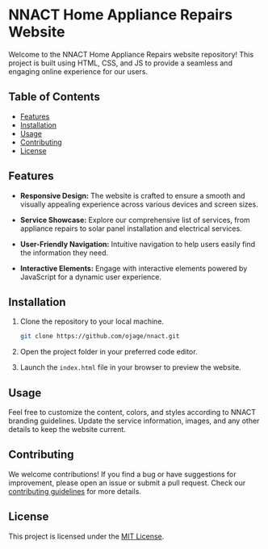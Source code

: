 # NNACT Home Appliance Repairs Website

Welcome to the NNACT Home Appliance Repairs website repository! This project is built using HTML, CSS, and JS to provide a seamless and engaging online experience for our users.

## Table of Contents

- [Features](#features)
- [Installation](#installation)
- [Usage](#usage)
- [Contributing](#contributing)
- [License](#license)

## Features

- **Responsive Design:** The website is crafted to ensure a smooth and visually appealing experience across various devices and screen sizes.

- **Service Showcase:** Explore our comprehensive list of services, from appliance repairs to solar panel installation and electrical services.

- **User-Friendly Navigation:** Intuitive navigation to help users easily find the information they need.

- **Interactive Elements:** Engage with interactive elements powered by JavaScript for a dynamic user experience.

## Installation

1. Clone the repository to your local machine.

    ```bash
    git clone https://github.com/ojage/nnact.git
    ```

2. Open the project folder in your preferred code editor.

3. Launch the `index.html` file in your browser to preview the website.

## Usage

Feel free to customize the content, colors, and styles according to NNACT branding guidelines. Update the service information, images, and any other details to keep the website current.

## Contributing

We welcome contributions! If you find a bug or have suggestions for improvement, please open an issue or submit a pull request. Check our [contributing guidelines](CONTRIBUTING.md) for more details.

## License

This project is licensed under the [MIT License](LICENSE).
